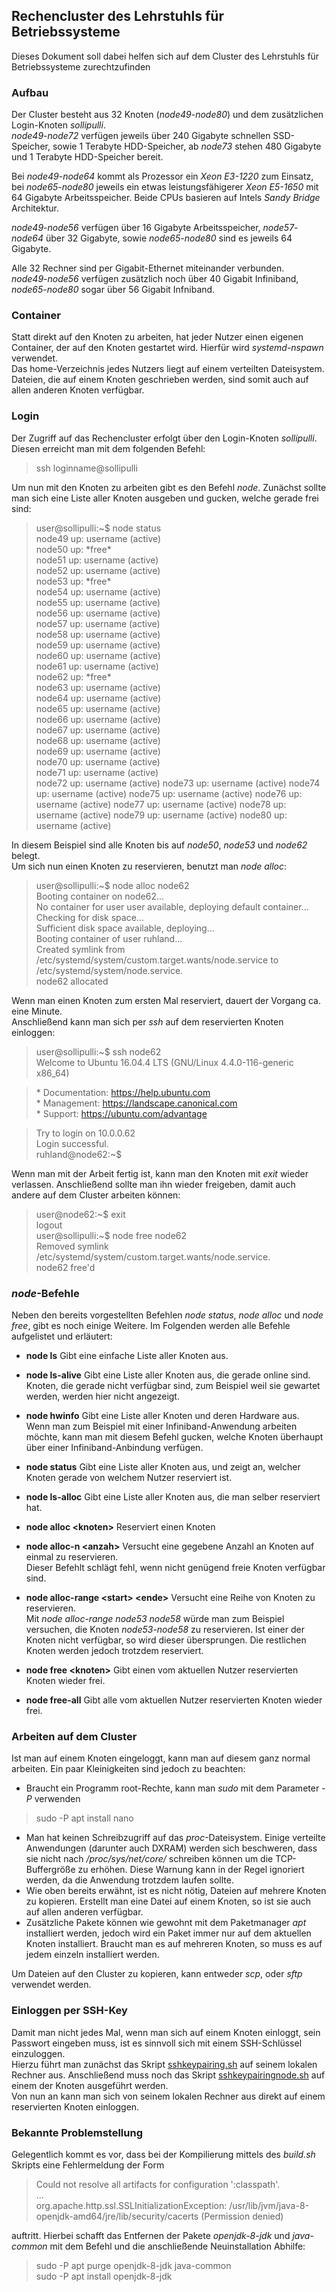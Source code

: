 ## Rechencluster des Lehrstuhls für Betriebssysteme
Dieses Dokument soll dabei helfen sich auf dem Cluster des Lehrstuhls für Betriebssysteme zurechtzufinden

### Aufbau
Der Cluster besteht aus 32 Knoten (_node49_-_node80_) und dem zusätzlichen Login-Knoten _sollipulli_.  
_node49_-_node72_ verfügen jeweils über 240 Gigabyte schnellen SSD-Speicher, sowie 1 Terabyte HDD-Speicher, ab _node73_ stehen 480 Gigabyte und 1 Terabyte HDD-Speicher bereit.

Bei _node49_-_node64_ kommt als Prozessor ein _Xeon E3-1220_  zum Einsatz, bei _node65_-_node80_ jeweils ein etwas leistungsfähigerer _Xeon E5-1650_ mit 64 Gigabyte Arbeitsspeicher. Beide CPUs basieren auf Intels _Sandy Bridge_ Architektur.  

_node49_-_node56_ verfügen über 16 Gigabyte Arbeitsspeicher, _node57_-_node64_ über 32 Gigabyte, sowie _node65_-_node80_ sind es jeweils 64 Gigabyte.

Alle 32 Rechner sind per Gigabit-Ethernet miteinander verbunden.  
_node49_-_node56_ verfügen zusätzlich noch über 40 Gigabit Infiniband, _node65_-_node80_ sogar über 56 Gigabit Infniband.

### Container
Statt direkt auf den Knoten zu arbeiten, hat jeder Nutzer einen eigenen Container, der auf den Knoten gestartet wird. Hierfür wird _systemd-nspawn_ verwendet.  
Das home-Verzeichnis jedes Nutzers liegt auf einem verteilten Dateisystem. Dateien, die auf einem Knoten geschrieben werden, sind somit auch auf allen anderen Knoten verfügbar.

### Login
Der Zugriff auf das Rechencluster erfolgt über den Login-Knoten _sollipulli_.   Diesen erreicht man mit dem folgenden Befehl:

> ssh loginname@sollipulli

Um nun mit den Knoten zu arbeiten gibt es den Befehl _node_. Zunächst sollte man sich eine Liste aller Knoten ausgeben und gucken, welche gerade frei sind:

> user@sollipulli:~$ node status  
> node49 up: username (active)  
> node50 up: \*free\*  
> node51 up: username (active)  
> node52 up: username (active)  
> node53 up: \*free\*  
> node54 up: username (active)  
> node55 up: username (active)  
> node56 up: username (active)  
> node57 up: username (active)  
> node58 up: username (active)  
> node59 up: username (active)  
> node60 up: username (active)  
> node61 up: username (active)  
> node62 up:  \*free\*  
> node63 up: username (active)  
> node64 up: username (active)  
> node65 up: username (active)  
> node66 up: username (active)  
> node67 up: username (active)  
> node68 up: username (active)  
> node69 up: username (active)  
> node70 up: username (active)  
> node71 up: username (active)  
> node72 up: username (active)
> node73 up: username (active)
> node74 up: username (active)
> node75 up: username (active)
> node76 up: username (active)
> node77 up: username (active)
> node78 up: username (active)
> node79 up: username (active)
> node80 up: username (active)

In diesem Beispiel sind alle Knoten bis auf _node50_,  _node53_ und _node62_ belegt.  
Um sich nun einen Knoten zu reservieren, benutzt man _node alloc_:

> user@sollipulli:~$ node alloc node62  
> Booting container on node62...  
> No container for user user available, deploying default container...  
> Checking for disk space...  
> Sufficient disk space available, deploying...  
> Booting container of user ruhland...  
> Created symlink from /etc/systemd/system/custom.target.wants/node.service to /etc/systemd/system/node.service.  
> node62 allocated

Wenn man einen Knoten zum ersten Mal reserviert, dauert der Vorgang ca. eine Minute.  
Anschließend kann man sich per _ssh_ auf dem reservierten Knoten einloggen:

> user@sollipulli:~$ ssh node62  
> Welcome to Ubuntu 16.04.4 LTS (GNU/Linux 4.4.0-116-generic x86_64)

> \* Documentation:  https://help.ubuntu.com  
> \* Management:     https://landscape.canonical.com  
> \* Support:        https://ubuntu.com/advantage

> Try to login on 10.0.0.62  
> Login successful.  
> ruhland@node62:~$

Wenn man mit der Arbeit fertig ist, kann man den Knoten mit _exit_ wieder verlassen. Anschließend sollte man ihn wieder freigeben, damit auch andere auf dem Cluster arbeiten können:

> user@node62:~$ exit  
> logout  
> user@sollipulli:~$ node free node62  
> Removed symlink /etc/systemd/system/custom.target.wants/node.service.  
> node62 free'd

### _node_-Befehle
Neben den bereits vorgestellten Befehlen  _node status_,  _node alloc_ und _node free_, gibt es noch einige Weitere. Im Folgenden werden alle Befehle aufgelistet und erläutert:

* **node ls**
 Gibt eine einfache Liste aller Knoten aus.

* **node ls-alive**
Gibt eine Liste aller Knoten aus, die gerade online sind.  
Knoten, die gerade nicht verfügbar sind, zum Beispiel weil sie gewartet werden, werden hier nicht angezeigt.

* **node hwinfo**
Gibt eine Liste aller Knoten und deren Hardware aus.  
Wenn man zum Beispiel mit einer Infiniband-Anwendung arbeiten möchte, kann man mit diesem Befehl gucken, welche Knoten überhaupt über einer Infiniband-Anbindung verfügen.

* **node status**
Gibt eine Liste aller Knoten aus, und zeigt an, welcher Knoten gerade von welchem Nutzer reserviert ist.

* **node ls-alloc**
Gibt eine Liste aller Knoten aus, die man selber reserviert hat.

* **node alloc <knoten\>**
Reserviert einen Knoten

* **node alloc-n <anzah\>**
Versucht eine gegebene Anzahl an Knoten auf einmal zu reservieren.  
Dieser Befehlt schlägt fehl, wenn nicht genügend freie Knoten verfügbar sind.

* **node alloc-range <start\> <ende\>**
Versucht eine Reihe von Knoten zu reservieren.  
Mit _node alloc-range node53 node58_ würde man zum Beispiel versuchen, die Knoten _node53_-_node58_ zu reservieren. Ist einer der Knoten nicht verfügbar, so wird dieser übersprungen. Die restlichen Knoten werden jedoch trotzdem reserviert.

* **node free <knoten\>**
Gibt einen vom aktuellen Nutzer reservierten Knoten wieder frei.

* **node free-all**
Gibt alle vom aktuellen Nutzer reservierten Knoten wieder frei.

### Arbeiten auf dem Cluster
Ist man auf einem Knoten eingeloggt, kann man auf diesem ganz normal arbeiten. Ein paar Kleinigkeiten sind jedoch zu beachten:

* Braucht ein Programm root-Rechte, kann man _sudo_ mit dem Parameter _-P_ verwenden 
 > sudo -P apt install nano
 * Man hat keinen Schreibzugriff auf das _proc_-Dateisystem. Einige verteilte Anwendungen (darunter auch DXRAM) werden sich beschweren, dass sie nicht nach _/proc/sys/net/core/_ schreiben können um die TCP-Buffergröße zu erhöhen. Diese Warnung kann in der Regel ignoriert werden, da die Anwendung trotzdem laufen sollte.
* Wie oben bereits erwähnt, ist es nicht nötig, Dateien auf mehrere Knoten zu kopieren. Erstellt man eine Datei auf einem Knoten, so ist sie auch auf allen anderen verfügbar.
* Zusätzliche Pakete können wie gewohnt mit dem Paketmanager _apt_ installiert werden, jedoch wird ein Paket immer nur auf dem aktuellen Knoten installiert. Braucht man es auf mehreren Knoten, so muss es auf jedem einzeln installiert werden.

Um Dateien auf den Cluster zu kopieren, kann entweder _scp_, oder _sftp_ verwendet werden.

### Einloggen per SSH-Key
Damit man nicht jedes Mal, wenn man sich auf einem Knoten einloggt, sein Passwort eingeben muss, ist es sinnvoll sich mit einem SSH-Schlüssel einzuloggen.  
Hierzu führt man zunächst das Skript [sshkeypairing.sh](https://github.com/hhu-bsinfo/cluster/blob/master/sshkeypairing.sh) auf seinem lokalen Rechner aus. Anschließend muss noch das Skript [sshkeypairingnode.sh](https://github.com/hhu-bsinfo/cluster/blob/master/sshkeypairingnode.sh)
auf einem der Knoten ausgeführt werden.  
Von nun an kann man sich von seinem lokalen Rechner aus direkt auf einem reservierten Knoten einloggen.

### Bekannte Problemstellung
Gelegentlich kommt es vor, dass bei der Kompilierung mittels des _build.sh_ Skripts eine Fehlermeldung der Form

> Could not resolve all artifacts for configuration ':classpath'.  
> ...  
> org.apache.http.ssl.SSLInitializationException: /usr/lib/jvm/java-8-openjdk-amd64/jre/lib/security/cacerts (Permission denied)

auftritt. Hierbei schafft das Entfernen der Pakete _openjdk-8-jdk_ und _java-common_ mit dem Befehl und die anschließende Neuinstallation Abhilfe:
> sudo -P apt purge openjdk-8-jdk java-common  
> sudo -P apt install openjdk-8-jdk
